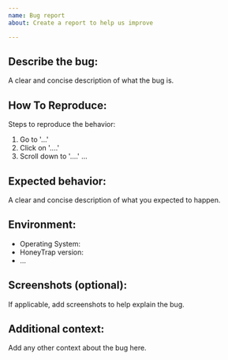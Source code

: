 ```yaml
---
name: Bug report
about: Create a report to help us improve

---
```


<!-- This form is for bug reports only.

+ If you want to ask for help or if you have a question, please use this form: 

https://github.com/IllIlIlIlI/h/issues/new?template=question-help-issue-template.md


+ If you want to request a feature or suggest an idea, please use this form: 

https://github.com/IllIlIlIlI/h/issues/new?template=feature-request-or-idea-suggestion.md

-->

## Describe the bug:
A clear and concise description of what the bug is.


## How To Reproduce:
Steps to reproduce the behavior:
1. Go to '...'
2. Click on '....'
3. Scroll down to '....'
...


## Expected behavior:
A clear and concise description of what you expected to happen.


## Environment:
 - Operating System: 
 - HoneyTrap version:
 - ...


## Screenshots (optional):
If applicable, add screenshots to help explain the bug.


## Additional context:
Add any other context about the bug here.
